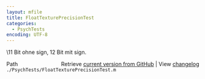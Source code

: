 ```yaml
---
layout: mfile
title: FloatTexturePrecisionTest
categories:
  - PsychTests
encoding: UTF-8
---
```


\11 Bit ohne sign, 12 Bit mit sign.


<div class="code_header" style="text-align:right;">
  <span style="float:left;">Path&nbsp;&nbsp;</span> <span class="counter">Retrieve <a href=
  "https://raw.github.com/Psychtoolbox-3/Psychtoolbox-3/beta/./PsychTests/FloatTexturePrecisionTest.m">current version from GitHub</a> | View <a href=
  "https://github.com/Psychtoolbox-3/Psychtoolbox-3/commits/beta/./PsychTests/FloatTexturePrecisionTest.m">changelog</a></span>
</div>
<div class="code">
  <code>./PsychTests/FloatTexturePrecisionTest.m</code>
</div>
